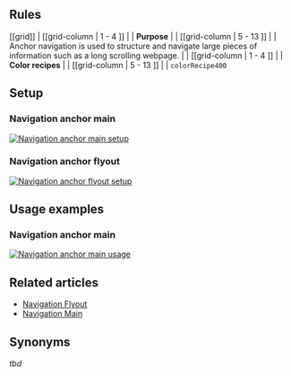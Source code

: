 ## Rules

[[grid]]
| [[grid-column | 1 - 4 ]]
| | **Purpose**
|
| [[grid-column | 5 - 13 ]]
| |  Anchor navigation is used to structure and navigate large pieces of information such as a long scrolling webpage.
|
| [[grid-column | 1 - 4 ]]
| | **Color recipes**
|
| [[grid-column | 5 - 13 ]]
| |  `colorRecipe400`

## Setup

### Navigation anchor main

[![Navigation anchor main setup](/api/static/documentation/components/navigation-anchor/navigation_anchor_main_setup.png)](/api/static/documentation/components/navigation-anchor/navigation_anchor_main_setup.png)

### Navigation anchor flyout

[![Navigation anchor flyout setup](/api/static/documentation/components/navigation-anchor/navigation_anchor_flyout_setup.png)](/api/static/documentation/components/navigation-anchor/navigation_anchor_flyout_setup.png)

## Usage examples

### Navigation anchor main

[![Navigation anchor main usage](/api/static/documentation/components/navigation-anchor/navigation_anchor_main_usage.png)](/api/static/documentation/components/navigation-anchor/navigation_anchor_main_usage.png)

## Related articles

- [Navigation Flyout](/pattern/NavigationFlyout?styleguide-components-enabled=true&react--core-components-enabled=true)
- [Navigation Main](/pattern/NavigationMain?styleguide-components-enabled=true&react--core-components-enabled=true)

## Synonyms

_tbd_
